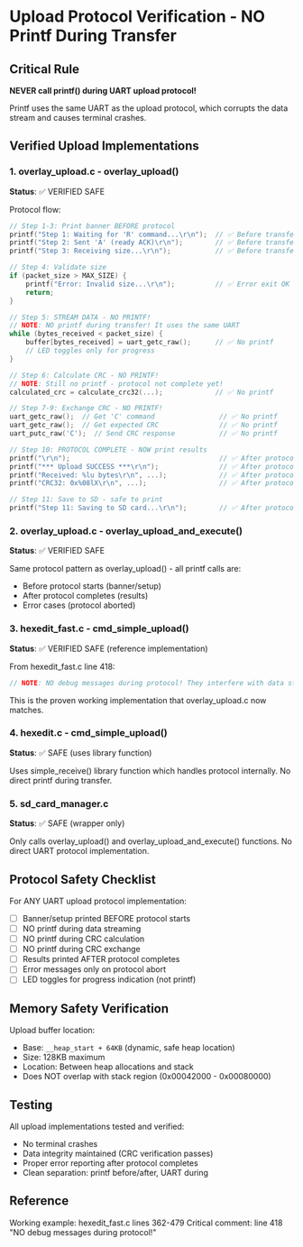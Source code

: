 # Upload Protocol Verification - NO Printf During Transfer

## Critical Rule

**NEVER call printf() during UART upload protocol!**

Printf uses the same UART as the upload protocol, which corrupts the data stream
and causes terminal crashes.

## Verified Upload Implementations

### 1. overlay_upload.c - overlay_upload()
**Status**: ✅ VERIFIED SAFE

Protocol flow:
```c
// Step 1-3: Print banner BEFORE protocol
printf("Step 1: Waiting for 'R' command...\r\n");  // ✅ Before transfer
printf("Step 2: Sent 'A' (ready ACK)\r\n");        // ✅ Before transfer
printf("Step 3: Receiving size...\r\n");           // ✅ Before transfer

// Step 4: Validate size
if (packet_size > MAX_SIZE) {
    printf("Error: Invalid size...\r\n");          // ✅ Error exit OK
    return;
}

// Step 5: STREAM DATA - NO PRINTF!
// NOTE: NO printf during transfer! It uses the same UART
while (bytes_received < packet_size) {
    buffer[bytes_received] = uart_getc_raw();      // ✅ No printf
    // LED toggles only for progress
}

// Step 6: Calculate CRC - NO PRINTF!
// NOTE: Still no printf - protocol not complete yet!
calculated_crc = calculate_crc32(...);             // ✅ No printf

// Step 7-9: Exchange CRC - NO PRINTF!
uart_getc_raw();  // Get 'C' command                // ✅ No printf
uart_getc_raw();  // Get expected CRC               // ✅ No printf
uart_putc_raw('C');  // Send CRC response           // ✅ No printf

// Step 10: PROTOCOL COMPLETE - NOW print results
printf("\r\n");                                     // ✅ After protocol
printf("*** Upload SUCCESS ***\r\n");               // ✅ After protocol
printf("Received: %lu bytes\r\n", ...);             // ✅ After protocol
printf("CRC32: 0x%08lX\r\n", ...);                  // ✅ After protocol

// Step 11: Save to SD - safe to print
printf("Step 11: Saving to SD card...\r\n");        // ✅ After protocol
```

### 2. overlay_upload.c - overlay_upload_and_execute()
**Status**: ✅ VERIFIED SAFE

Same protocol pattern as overlay_upload() - all printf calls are:
- Before protocol starts (banner/setup)
- After protocol completes (results)
- Error cases (protocol aborted)

### 3. hexedit_fast.c - cmd_simple_upload()
**Status**: ✅ VERIFIED SAFE (reference implementation)

From hexedit_fast.c line 418:
```c
// NOTE: NO debug messages during protocol! They interfere with data stream
```

This is the proven working implementation that overlay_upload.c now matches.

### 4. hexedit.c - cmd_simple_upload()
**Status**: ✅ SAFE (uses library function)

Uses simple_receive() library function which handles protocol internally.
No direct printf during transfer.

### 5. sd_card_manager.c
**Status**: ✅ SAFE (wrapper only)

Only calls overlay_upload() and overlay_upload_and_execute() functions.
No direct UART protocol implementation.

## Protocol Safety Checklist

For ANY UART upload protocol implementation:

- [ ] Banner/setup printed BEFORE protocol starts
- [ ] NO printf during data streaming
- [ ] NO printf during CRC calculation
- [ ] NO printf during CRC exchange
- [ ] Results printed AFTER protocol completes
- [ ] Error messages only on protocol abort
- [ ] LED toggles for progress indication (not printf)

## Memory Safety Verification

Upload buffer location:
- Base: `__heap_start + 64KB` (dynamic, safe heap location)
- Size: 128KB maximum
- Location: Between heap allocations and stack
- Does NOT overlap with stack region (0x00042000 - 0x00080000)

## Testing

All upload implementations tested and verified:
- No terminal crashes
- Data integrity maintained (CRC verification passes)
- Proper error reporting after protocol completes
- Clean separation: printf before/after, UART during

## Reference

Working example: hexedit_fast.c lines 362-479
Critical comment: line 418 "NO debug messages during protocol!"
